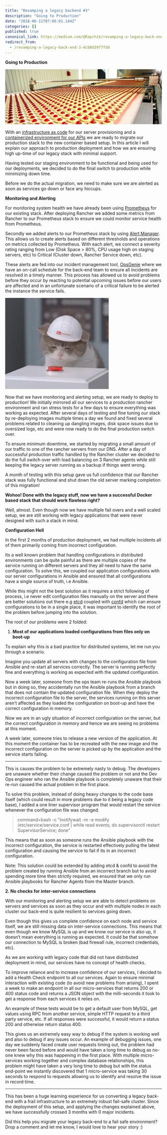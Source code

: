 ```yaml
---
title: "Revamping a legacy backend #3"
description: "Going to Production"
date: "2018-06-11T07:06:01.144Z"
categories: []
published: true
canonical_link: https://medium.com/@Rapchik/revamping-a-legacy-back-end-3-4cb0d39f7fdd
redirect_from:
  - /revamping-a-legacy-back-end-3-4cb0d39f7fdd
---
```


**Going to Production**

![Cookie Production Line (Source: Unknown)](./asset-1.jpeg)

With an [infrastructure as code](https://hackernoon.com/revamping-a-legacy-backend-1-1429a4ce77cb) for our server provisioning and a [containerized environment for our APIs](https://hackernoon.com/revamping-a-legacy-backend-2-56d6c98df1f3) we are ready to migrate our production stack to the new container based setup. In this article I will explain our approach to production deployment and how we are ensuring high up-time of our legacy stack with minimal support.

Having tested our staging environment to be functional and being used for our deployments, we decided to do the final switch to production while minimizing down time.

Before we do the actual migration, we need to make sure we are alerted as soon as services go down or face any hiccups.

**Monitoring and Alerting**

For monitoring system health we have already been using [Prometheus](https://prometheus.io/) for our existing stack. After deploying Rancher we added some metrics from Rancher to our Prometheus stack to ensure we could monitor service health from Prometheus.

Secondly we added alerts to our Prometheus stack by using [Alert Manager](https://prometheus.io/docs/alerting/alertmanager/). This allows us to create alerts based on different thresholds and operations on metrics collected by Prometheus. With each alert, we connect a severity rating ranging from Low (Disk Space > 80%, CPU usage high on staging servers, etc) to Critical (Cluster down, Rancher Service down, etc).

These alerts are fed into our incident management tool, [OpsGenie](https://www.opsgenie.com/) where we have an on-call schedule for the back-end team to ensure all incidents are resolved in a timely manner. This process has allowed us to avoid problems before they occur by reacting to potential upcoming issues before our users are affected and in an unfortunate scenario of a critical failure to be alerted the instance the service fails.

![**Time to deploy!**](./asset-2.gif)

Now that we have monitoring and alerting setup, we are ready to deploy to production! We initially mirrored all our services to a production rancher environment and ran stress tests for a few days to ensure everything was working as expected. After several days of testing and fine tuning our stack by re-deploying images multiple times a day we found and fixed several problems related to cleaning up dangling images, disk space issues due to oversized logs, etc and were now ready to do the final production switch over.

To ensure minimum downtime, we started by migrating a small amount of our traffic to one of the rancher servers from our DNS. After a day of successful production traffic handled by the Rancher cluster we decided to do the full switch over with load balancing on 3 Rancher agents while still keeping the legacy server running as a backup if things went wrong.

A month of testing with this setup gave us full confidence that our Rancher stack was fully functional and shut down the old server marking completion of this migration!

**Wohoo! Done with the legacy stuff, now we have a successful Docker based stack that should work flawless right?**

Well, almost. Even though now we have multiple fail overs and a well scaled setup, we are still working with legacy applications that were never designed with such a stack in mind.

**Configuration Hell**

In the first 2 months of production deployment, we had multiple incidents all of them primarily coming from incorrect configuration.

Its a well known problem that handling configurations in distributed environments can be quite painful as there are multiple copies of the service running on different servers and they all need to have the same configuration. To solve this, we coupled our application configurations with our server configurations in Ansible and ensured that all configurations have a single source of truth, i.e Ansible.

While this might not the best solution as it requires a strict following of process, i.e never edit configuration files manually on the server and there are better solutions out there e.g [etcd](https://github.com/coreos/etcd) coupled with [confd](https://github.com/kelseyhightower/confd) which can ensure configurations to be in a single place, it was important to identify the root of the problem before jumping into the solution.

The root of our problems were 2 folded:

1.  **Most of our applications loaded configurations from files only on boot-up**

To explain why this is a bad practice for distributed systems, let me run you through a scenario.

Imagine you update all servers with changes to the configuration file from Ansible and re-start all services correctly. The server is running perfectly fine and everything is working as expected with the updated configuration.

Now a week later, someone from the ops team re-runs the Ansible playbook but in doing so, they accidentally run the Ansible playbook from a branch that does not contain the updated configuration file. When they deploy the incorrect configuration file to the server, the services running on this server aren’t affected as they loaded the configuration on boot-up and have the correct configuration in memory.

Now we are in an ugly situation of incorrect configuration on the server, but the correct configuration in memory and hence we are seeing no problems at this moment.

A week later, someone tries to release a new version of the application. At this moment the container has to be recreated with the new image and the incorrect configuration on the server is picked up by the application and the service starts failing.

---

This is causes the problem to be extremely nasty to debug. The developers are unaware whether their change caused the problem or not and the Dev Ops engineer who ran the Ansible playbook is completely unaware that their re-run caused the actual problem in the first place.

To solve this problem, instead of doing heavy changes to the code base itself (which could result in more problems due to it being a legacy code base), I added a one liner supervisor program that would restart the service whenever the configuration file was changed.

> command=bash -c “inotifywait -m -e modify /etc/service/service.conf | while read events; do supervisorctl restart SupervisorService; done”

This means that as soon as someone runs the Ansible playbook with the incorrect configuration, the service is restarted effectively pulling the latest configuration and causing the service to fail if its in an incorrect configuration.

Note: This solution could be extended by adding etcd & confd to avoid the problem created by running Ansible from an incorrect branch but to avoid spending more time then strictly required, we ensured that we only run Ansible playbooks for Rancher Agents from the Master branch.

**2\. No checks for inter-service connections**

With our monitoring and alerting setup we are able to detect problems on servers and services as soon as they occur and with multiple nodes in each cluster our back-end is quite resilient to services going down.

Even though this gives us complete confidence on each node and service itself, we are still missing data on inter-service connections. This means that even though we know MySQL is up and we know our service is also up, it doesn’t mean everything is running as expected. It could be that somehow our connection to MySQL is broken (bad firewall rule, incorrect credentials, etc).

As we are working with legacy code that did not have distributed deployment in mind, our services have no concept of health checks.

To improve reliance and to increase confidence of our services, I decided to add a Health Check endpoint to all our services. Again to ensure minimal interaction with existing code (to avoid new problems from arising), I spent a week to make an endpoint in all our micro-services that returns 200 or 400 status code and returns a JSON object with the milli-seconds it took to get a response from each services it relies on.

An example of these tests would be to get a default user from MySQL, get values using RPC from another service, simple HTTP request to a third party service, etc. If all responses were successful, it would return a status 200 and otherwise return status 400.

This gives us an extremely easy way to debug if the system is working well and also to debug if any issues occur. An example of debugging issues, one day we suddenly faced create user requests timing out, the problem had never been faced before and would have taken a long time to debug as no-one knew why this was happening in the first place. With multiple micro-services working together and complex database relationships, this problem might have taken a very long time to debug but with the status end-point we instantly discovered that 1 micro-service was taking 30 seconds to respond to requests allowing us to identify and resolve the issue in record time.

---

This has been a huge learning experience for us converting a legacy back-end with a frail infrastructure to an extremely robust fail-safe cluster. Since the deployment of this setup, and applying the changes explained above, we have successfully crossed 3 months with 0 major incidents.

Did this help you migrate your legacy back-end to a fail safe environment? Drop a comment and let me know, I would love to hear your story :)
